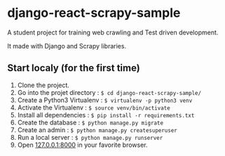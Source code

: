 # django-react-scrapy-sample
A student project for training web crawling and Test driven development.

It made with Django and Scrapy libraries.

Start localy (for the first time)
---------------------------------
1. Clone the project.
2. Go into the projet directory : `$ cd django-react-scrapy-sample/`
3. Create a Python3 Virtualenv : `$ virtualenv -p python3 venv`
4. Activate the Virtualenv : `$ source venv/bin/activate`
5. Install all dependencies : `$ pip install -r requirements.txt`
6. Create the database : `$ python manage.py migrate`
7. Create an admin : `$ python manage.py createsuperuser`
8. Run a local server : `$ python manage.py runserver`
9. Open [127.0.0.1:8000](http://127.0.0.1:8000/) in your favorite browser.
